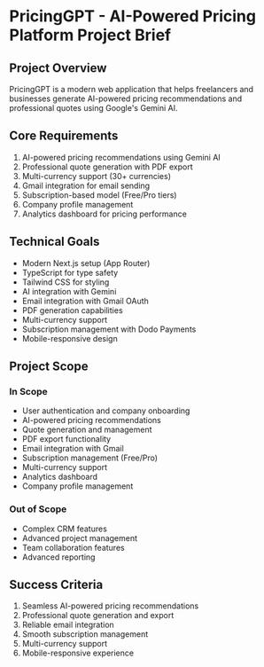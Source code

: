 # PricingGPT - AI-Powered Pricing Platform Project Brief

## Project Overview

PricingGPT is a modern web application that helps freelancers and businesses generate AI-powered pricing recommendations and professional quotes using Google's Gemini AI.

## Core Requirements

1. AI-powered pricing recommendations using Gemini AI
2. Professional quote generation with PDF export
3. Multi-currency support (30+ currencies)
4. Gmail integration for email sending
5. Subscription-based model (Free/Pro tiers)
6. Company profile management
7. Analytics dashboard for pricing performance

## Technical Goals

- Modern Next.js setup (App Router)
- TypeScript for type safety
- Tailwind CSS for styling
- AI integration with Gemini
- Email integration with Gmail OAuth
- PDF generation capabilities
- Multi-currency support
- Subscription management with Dodo Payments
- Mobile-responsive design

## Project Scope

### In Scope

- User authentication and company onboarding
- AI-powered pricing recommendations
- Quote generation and management
- PDF export functionality
- Email integration with Gmail
- Subscription management (Free/Pro)
- Multi-currency support
- Analytics dashboard
- Company profile management

### Out of Scope

- Complex CRM features
- Advanced project management
- Team collaboration features
- Advanced reporting

## Success Criteria

1. Seamless AI-powered pricing recommendations
2. Professional quote generation and export
3. Reliable email integration
4. Smooth subscription management
5. Multi-currency support
6. Mobile-responsive experience
